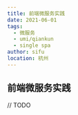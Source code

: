 ```yaml
---
title: 前端微服务实践
date: 2021-06-01
tags:
  - 微服务
  - umi/qiankun
  - single spa
author: sifu
location: 杭州
---
```


## 前端微服务实践

// TODO


<Vssue :title="$title" />
